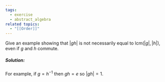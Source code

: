 ```yaml
---
tags:
  - exercise
  - abstract_algebra
related topics:
  - "[[Order]]"
---
```

Give an example showing that $|gh|$ is not necessarily equal to $\text{lcm}(|g|, |h|)$, even if $g$ and $h$ commute.
##### Solution:
For example, if $g=h^{-1}$ then $gh=e$ so $|gh|=1$.
